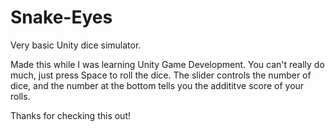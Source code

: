 # Snake-Eyes
Very basic Unity dice simulator.

Made this while I was learning Unity Game Development. You can't really do much, just press Space to roll the dice. The slider controls the number of dice, and the number at the bottom tells you the addititve score of your rolls.

Thanks for checking this out!
